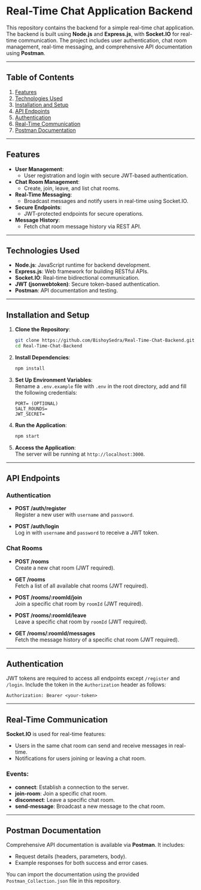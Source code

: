 # Real-Time Chat Application Backend

This repository contains the backend for a simple real-time chat application. The backend is built using **Node.js** and **Express.js**, with **Socket.IO** for real-time communication. The project includes user authentication, chat room management, real-time messaging, and comprehensive API documentation using **Postman**.

---

## Table of Contents

1. [Features](#features)  
2. [Technologies Used](#technologies-used)  
3. [Installation and Setup](#installation-and-setup)  
4. [API Endpoints](#api-endpoints)  
5. [Authentication](#authentication)  
6. [Real-Time Communication](#real-time-communication)  
7. [Postman Documentation](#postman-documentation)  

---

## Features

- **User Management**:  
  - User registration and login with secure JWT-based authentication.  
- **Chat Room Management**:  
  - Create, join, leave, and list chat rooms.  
- **Real-Time Messaging**:  
  - Broadcast messages and notify users in real-time using Socket.IO.  
- **Secure Endpoints**:  
  - JWT-protected endpoints for secure operations.  
- **Message History**:  
  - Fetch chat room message history via REST API.  

---

## Technologies Used

- **Node.js**: JavaScript runtime for backend development.  
- **Express.js**: Web framework for building RESTful APIs.  
- **Socket.IO**: Real-time bidirectional communication.  
- **JWT (jsonwebtoken)**: Secure token-based authentication.  
- **Postman**: API documentation and testing.  

---

## Installation and Setup

1. **Clone the Repository**:  
   ```bash
   git clone https://github.com/BishoySedra/Real-Time-Chat-Backend.git
   cd Real-Time-Chat-Backend
   ```

2. **Install Dependencies**:  
   ```bash
   npm install
   ```

3. **Set Up Environment Variables**:  
   Rename a `.env.example` file with `.env` in the root directory, add and fill the following credentials:  
   ```env
   PORT= (OPTIONAL)
   SALT_ROUNDS=
   JWT_SECRET=
   ```

4. **Run the Application**:  
   ```bash
   npm start
   ```

5. **Access the Application**:  
   The server will be running at `http://localhost:3000`.

---

## API Endpoints

### **Authentication**

- **POST /auth/register**  
  Register a new user with `username` and `password`.

- **POST /auth/login**  
  Log in with `username` and `password` to receive a JWT token.

### **Chat Rooms**

- **POST /rooms**  
  Create a new chat room (JWT required).

- **GET /rooms**  
  Fetch a list of all available chat rooms (JWT required).

- **POST /rooms/:roomId/join**  
  Join a specific chat room by `roomId` (JWT required).

- **POST /rooms/:roomId/leave**  
  Leave a specific chat room by `roomId` (JWT required).

- **GET /rooms/:roomId/messages**  
  Fetch the message history of a specific chat room (JWT required).

---

## Authentication

JWT tokens are required to access all endpoints except `/register` and `/login`. Include the token in the `Authorization` header as follows:  
```
Authorization: Bearer <your-token>
```

---

## Real-Time Communication

**Socket.IO** is used for real-time features:  

- Users in the same chat room can send and receive messages in real-time.  
- Notifications for users joining or leaving a chat room.  

### Events:

- **connect**: Establish a connection to the server.
- **join-room**: Join a specific chat room.  
- **disconnect**: Leave a specific chat room.  
- **send-message**: Broadcast a new message to the chat room.  

---

## Postman Documentation

Comprehensive API documentation is available via **Postman**. It includes:  

- Request details (headers, parameters, body).  
- Example responses for both success and error cases.  

You can import the documentation using the provided `Postman_Collection.json` file in this repository.